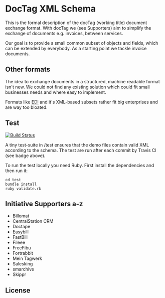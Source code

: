 # DocTag XML Schema

This is the formal description of the docTag (working title) document exchange
format. With docTag we (see Supporters) aim to simplify the exchange of documents
e.g. invoices, between services.

Our goal is to provide a small common subset of objects and fields, which can
be extended by everybody. As a starting point we tackle invoice documents.

## Other formats

The idea to exchange documents in a structured, machine readable format isn't
new. We could not find any existing solution which could fit small businesses
needs and where easy to implement.

Formats like [EDI](http://en.wikipedia.org/wiki/Electronic_Data_Interchange#See_also)
and it's XML-based subsets rather fit big enterprises and are way too bloated.

## Test

[![Build Status](https://secure.travis-ci.org/smarchive/doctag-xml-schema.png?branch=master)](http://travis-ci.org/smarchive/doctag-xml-schema)

A tiny test-suite in /test ensures that the demo files contain valid XML according to the schema.
The test are run after each commit by Travis CI (see badge above).

To run the test locally you need Ruby. First install the dependencies and then run it:

    cd test
    bundle install
    ruby validate.rb


## Initiative Supporters a-z

* Billomat
* CentralStation CRM
* Doctape
* Easybill
* FastBill
* Fileee
* FreeFibu
* Fortrabbit
* Mein Tagwerk
* Salesking
* smarchive
* Skippr

## License